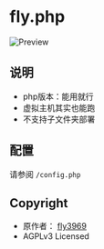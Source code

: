 # fly.php

![Preview](https://s3.undefined.moe/images/2021/07/19/imagef28637ac3cc91d15.png)

## 说明

* php版本：能用就行
* 虚拟主机其实也能跑
* 不支持子文件夹部署

## 配置

请参阅 ` /config.php `

## Copyright

* 原作者： [fly3969](https://github.com/fly3949/fly.moe)
* AGPLv3 Licensed

